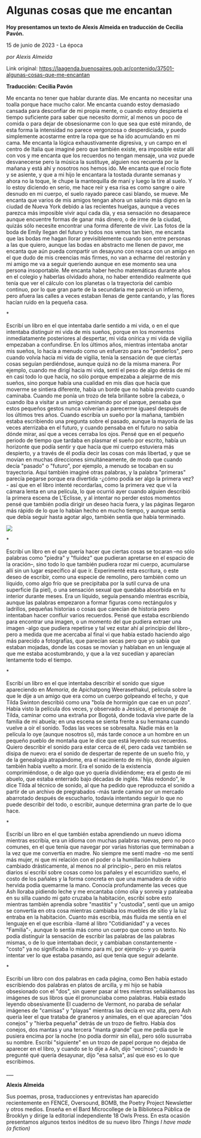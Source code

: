 # Algunas cosas que me encantan

**Hoy presentamos un texto de Alexis Almeida en traducción de Cecilia Pavón.**

15 de junio de 2023 - La época

_por Alexis Almeida_

Link original: https://laagenda.buenosaires.gob.ar/contenido/37501-algunas-cosas-que-me-encantan



**Traducción: Cecilia Pavón**




Me encanta no tener que hablar durante días. Me encanta no necesitar una toalla porque hace mucho calor. Me encanta cuando estoy demasiado cansada para desconfiar de mi propia mente, o cuando estoy despierta el tiempo suficiente para saber que necesito dormir, al menos un poco de comida o para dejar de obsesionarme con lo que sea que esté mirando, de esta forma la intensidad no parece vergonzosa o desperdiciada, y puedo simplemente acostarme entre la ropa que se ha ido acumulando en mi cama. Me encanta la lógica exhaustivamente digresiva, y un campo en el centro de Italia que imaginé pero que también existe, era imposible estar allí con vos y me encanta que los recuerdos no tengan mensaje, una voz puede desvanecerse pero la música la sustituye, alguien nos recuerda por la mañana y está ahí y nosotros nos hemos ido. Me encanta que el rocío flote y se asiente, y que a mi hijo le encantara la tostada durante semanas y ahora no la toque, le chupe la mantequilla de maní y luego la tire al suelo. Y lo estoy diciendo en serio, me hace reír y esa risa es como sangre o aire desnudo en mi cuerpo, el suelo rayado parece casi blando, se mueve. Me encanta que varios de mis amigos tengan ahora un salario más digno en la ciudad de Nueva York debido a las recientes huelgas, aunque a veces parezca más imposible vivir aquí cada día, y esa sensación no desaparece aunque encuentre formas de ganar más dinero, o de irme de la ciudad, quizás sólo necesite encontrar una forma diferente de vivir. Las fotos de la boda de Emily llegan del futuro y todos nos vemos tan bien, me encanta que las bodas me hagan llorar previsiblemente cuando son entre personas a las que quiero, aunque las bodas en abstracto me llenen de pavor, me encanta que aún pueda compartir un desayuno con resaca con un amigo en el que dudo de mis creencias más firmes, no van a echarme del restorán y mi amigo me va a seguir queriendo aunque en ese momento sea una persona insoportable. Me encanta haber hecho matemáticas durante años en el colegio y haberlas olvidado ahora, no haber entendido realmente qué tenía que ver el cálculo con los planetas o la trayectoria del cambio continuo, por lo que gran parte de la secundaria me pareció un infierno, pero afuera las calles a veces estaban llenas de gente cantando, y las flores hacían ruido en la pequeña casa.




\*




Escribí un libro en el que intentaba darle sentido a mi vida, o en el que intentaba distinguir mi vida de mis sueños, porque en los momentos inmediatamente posteriores al despertar, mi vida onírica y mi vida de vigilia empezaban a confundirse. En los últimos años, mientras intentaba anotar mis sueños, lo hacía a menudo como un esfuerzo para no "perderlos", pero cuando volvía hacia mi vida de vigilia, tenía la sensación de que ciertas cosas seguían perdiéndose, aunque quizá no de la misma manera. Por ejemplo, cuando me dirigí hacia mi vida, sentí el peso de algo detrás de mí en casi todo lo que hacía, no sólo porque empezaba a alejarme de mis sueños, sino porque había una cualidad en mis días que hacía que moverme se sintiera diferente, había un borde que no había previsto cuando caminaba. Cuando me ponía un trozo de tela brillante sobre la cabeza, o cuando iba a visitar a un amigo caminando por el parque, pensaba que estos pequeños gestos nunca volverían a parecerme iguaesl después de los últimos tres años. Cuando escribía un sueño por la mañana, también estaba escribiendo una pregunta sobre el pasado, aunque la mayoría de las veces aterrizaba en el futuro, y cuando pensaba en el futuro no sabía dónde mirar, así que a veces cerraba los ojos. Pensé que en el pequeño periodo de tiempo que tardaba en plasmar el sueño por escrito, había un horizonte que podía sentir y que hacía que mi cuerpo estuviera más despierto, y a través de él podía decir las cosas con más libertad, y que se movían en muchas direcciones simultáneamente, de modo que cuando decía "pasado" o "futuro", por ejemplo, a menudo se tocaban en su trayectoria. Aquí también imaginé otras palabras, y la palabra "primeras" parecía pegarse porque era divertida -¿cómo podía ser algo la primera vez? - así que en el libro intenté recordarlas, como la primera vez que vi la cámara lenta en una película, lo que ocurrió ayer cuando alguien describió la primera escena de L'Eclisse, y al intentar no perder estos momentos pensé que también podía dirigir un deseo hacia fuera, y las páginas llegaron más rápido de lo que lo habían hecho en mucho tiempo, y aunque sentía que debía seguir hasta agotar algo, también sentía que había terminado.




![](https://cdn.feater.me/files/images/1286867/2f7229c0-e934-42a1-8704-f861b4fd3a4f.jpg)




\*




Escribí un libro en el que quería hacer que ciertas cosas se tocaran –no sólo palabras como "piedra" y "fluidez" que pudieran apretarse en el espacio de la oración–, sino todo lo que también pudiera rozar mi cuerpo, acumularse allí sin un lugar específico al que ir. Experimenté esta escritura, o este deseo de escribir, como una especie de remolino, pero también como un líquido, como algo frío que se precipitaba por la sutil curva de una superficie (la piel), o una sensación sexual que quedaba absorbida en tu interior durante meses. Era un líquido, seguía pensando mientras escribía, aunque las palabras empezaron a formar figuras como rectángulos y ladrillos, pequeñas historias o cosas que carecían de historia pero intentaban hacer confluir varios recuerdos. Pensé que estaba escribiendo para encontrar una imagen, o un momento del que pudiera extraer una imagen -algo que pudiera repetirse y tal vez estar ahí al principio del libro-, pero a medida que me acercaba al final vi que había estado haciendo algo más parecido a fotografías, que parecían secas pero que yo sabía que estaban mojadas, donde las cosas se movían y hablaban en un lenguaje al que me estaba acostumbrando, y que a la vez sucedían y aparecían lentamente todo el tiempo.




\*




Escribí un libro en el que intentaba describir el sonido que sigue apareciendo en *Memoria*, de Apichatpong Weerasethakul, película sobre la que le dije a un amigo que era como un cuerpo golpeando el techo, y que Tilda Swinton describió como una "bola de hormigón que cae en un pozo". Había visto la película dos veces, y observado a Jessica, el personaje de Tilda, caminar como una extraña por Bogotá, donde todavía vive parte de la familia de mi abuela; en una escena se sienta frente a su hermana cuando vuelve a oír el sonido. Todas las veces se sobresalta. Nadie más en la película lo oye (aunque nosotros sí), más tarde conoce a un hombre en un pequeño pueblo de montaña que le dice que está leyendo sus recuerdos. Quiero describir el sonido para estar cerca de él, pero cada vez también se disipa de nuevo: era el sonido de despertar de repente de un sueño frío, y de la genealogía atrapándome, era el nacimiento de mi hijo, donde alguien también había vuelto a morir. Era el sonido de la existencia comprimiéndose, o de algo que yo quería dividiéndome; era el gesto de mi abuelo, que estaba enterrado bajo décadas de inglés. "Más redondo", le dice Tilda al técnico de sonido, al que ha pedido que reproduzca el sonido a partir de un archivo de pregrabados -más tarde camina por un mercado abarrotado después de escucharlo, todavía intentando seguir lo que no puede describir del todo, o escribir, aunque determina gran parte de lo que hace.




\*




Escribí un libro en el que también estaba aprendiendo un nuevo idioma mientras escribía, era un idioma con muchas palabras nuevas, pero no poco comunes, en el que tenía que navegar por varias historias que terminaban a la vez que me convertía en madre. No siempre me sentí madre -no me sentí más mujer, ni que mi relación con el poder o la humillación hubiera cambiado drásticamente, al menos no al principio-, pero en mis relatos diarios sí escribí sobre cosas como los pañales y el escurridizo sueño, el costo de los pañales y la forma concreta en que una mamadera de vidrio hervida podía quemarme la mano. Conocía profundamente las veces que Ash lloraba pidiendo leche y me encantaba cómo olía y sonreía y pataleaba en su silla cuando mi gato cruzaba la habitación, escribí sobre esto mientras también aprendía sobre "mastitis" y "custodia", sentí que un amigo se convertía en otra cosa mientras cambiaba los muebles de sitio y la luz entraba en la habitación. Cuanto más escribía, más fluida me sentía en el lenguaje en el que escribía -llamé al libro "Cotidianidad" y a veces "Familia"-, aunque lo sentía más como un cuerpo que como un texto. No podía distinguir la sensación de escribir las palabras de las palabras mismas, o de lo que intentaban decir, y cambiaban constantemente - "costo" ya no significaba lo mismo para mí, por ejemplo- y yo quería intentar ver lo que estaba pasando, así que tenía que seguir adelante.




\*




Escribí un libro con dos palabras en cada página, como Ben había estado escribiendo dos palabras en platos de arcilla, y mi hijo se había obsesionado con el "dos", sin querer pasar al tres mientras señalábamos las imágenes de sus libros que él pronunciaba como palabras. Había estado leyendo obsesivamente El cuaderno de Vermont, no paraba de señalar imágenes de "camisas" y "playas" mientras las decía en voz alta, pero Ash quería leer el que trataba de graneros y animales, en el que aparecían "dos conejos" y "hierba pequeña" detrás de un trozo de fieltro. Había dos conejos, dos mantas y una tercera "manta grande" que me pedía que le pusiera encima por la noche (no podía dormir sin ella), pero sólo susurraba su nombre. Escribí "siguiente" en un trozo de papel porque no dejaba de aparecer en el libro, y cuando se lo dije a Ash, dijo "vecinos"; cuando le pregunté qué quería desayunar, dijo "esa salsa", así que eso es lo que escribimos.




\_\_\_




**Alexis Almeida**




Sus poemas, prosa, traducciones y entrevistas han aparecido recientemente en FENCE, Oversound, BOMB, the Poetry Project Newsletter y otros medios. Enseña en el Bard Microcollege de la Biblioteca Pública de Brooklyn y dirige la editorial independiente 18 Owls Press. En esta ocasión presentamos algunos textos inéditos de su nuevo libro *Things I have made (a fiction)*



